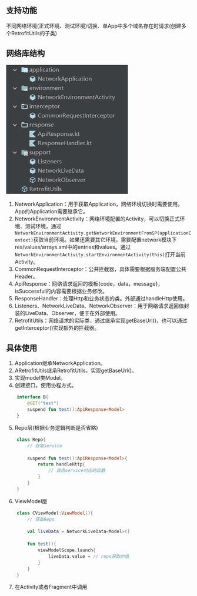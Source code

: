 ## 支持功能
不同网络环境(正式环境、测试环境)切换、单App中多个域名存在时请求(创建多个RetrofitUtils的子类)
## 网络库结构
![结构](结构.png)
1. NetworkApplication：用于获取Application，网络环境切换时需要使用。App的Application需要继承它。
2. NetworkEnvironmentActivity：网络环境配置的Activity，可以切换正式环境、测试环境，通过`NetworkEnvironmentActivity.getNetworkEnvironmentFromSP(applicationContext)`获取当前环境。如果还需要其它环境，需要配置network模块下res/values/arrays.xml中的entries和values。通过`NetworkEnvironmentActivity.startEnvironmentActivity(this)`打开当前Activity。
3. CommonRequestInterceptor：公共拦截器，具体需要根据服务端配置公共Header。
4. ApiResponse：网络请求返回的模板{code，data，message}，isSuccessful的内容需要根据业务修改。
5. ResponseHandler：处理Http和业务状态的类。外部通过handleHttp使用。
6. Listeners、NetworkLiveData、NetworkObserver：用于网络请求返回值封装的LiveData、Observer，便于在外部使用。
7. RetrofitUtils：网络请求的实际类，通过继承实现getBaseUrl()，也可以通过getInterceptor()实现额外的拦截器。
## 具体使用
1. Application继承NetworkApplication。
2. ARetrofitUtils继承RetrofitUtils，实现getBaseUrl()。
3. 实现model类Model。
4. 创建接口，使用协程方式。
```Kotlin
	interface B{
		@GET("test")
		suspend fun test():ApiResponse<Model>
	}
```
5. Repo层(根据业务逻辑判断是否省略)
```Kotlin
	class Repo{
		// 获取service
	
		suspend fun test():ApiResponse<Model>{
			return handleHttp{
				// 调用service对应的函数
			}
		}
	}
```
6. ViewModel层
```Kotlin
	class CViewModel:ViewModel(){
		// 获取Repo
		
		val liveData = NetworkLiveData<Model>()
		
		fun test(){
			viewModelScope.launch{
				liveData.value = // repo获取的值
			}
		}
	}
```
7. 在Activity或者Fragment中调用
